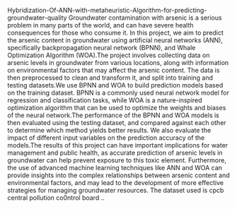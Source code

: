 Hybridization-Of-ANN-with-metaheuristic-Algorithm-for-predicting-groundwater-quality
Groundwater contamination with arsenic is a serious problem in many parts of the world, and can have severe health consequences for those who consume it. In this project, we aim to predict the arsenic content in groundwater using artificial neural networks (ANN), specifically backpropagation neural network (BPNN), and Whale Optimization Algorithm (WOA).The project involves collecting data on arsenic levels in groundwater from various locations, along with information on environmental factors that may affect the arsenic content. The data is then preprocessed to clean and transform it, and split into training and testing datasets.We use BPNN and WOA to build prediction models based on the training dataset. BPNN is a commonly used neural network model for regression and classification tasks, while WOA is a nature-inspired optimization algorithm that can be used to optimize the weights and biases of the neural network.The performance of the BPNN and WOA models is then evaluated using the testing dataset, and compared against each other to determine which method yields better results. We also evaluate the impact of different input variables on the prediction accuracy of the models.The results of this project can have important implications for water management and public health, as accurate prediction of arsenic levels in groundwater can help prevent exposure to this toxic element. Furthermore, the use of advanced machine learning techniques like ANN and WOA can provide insights into the complex relationships between arsenic content and environmental factors, and may lead to the development of more effective strategies for managing groundwater resources.
The dataset used is cpcb central pollution co0ntrol board ..
